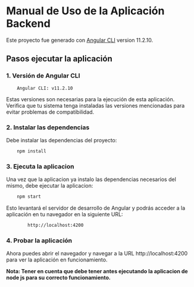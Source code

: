 # Manual de Uso de la Aplicación Backend
Este proyecto fue generado con [Angular CLI](https://github.com/angular/angular-cli) version 11.2.10.

## Pasos ejecutar la aplicación

### 1. Versión de Angular CLI
````
    Angular CLI: v11.2.10
````
Estas versiones son necesarias para la ejecución de esta aplicación. Verifica que tu sistema tenga instaladas las versiones mencionadas para evitar problemas de compatibilidad.

### 2. Instalar las dependencias
Debe instalar las dependencias del proyecto:
````bash
    npm install
````
### 3. Ejecuta la aplicacion
Una vez que la aplicacion ya instalo las dependencias necesarios del mismo, debe ejecutar la aplicacion:
````bash
    npm start
````
Esto levantará el servidor de desarrollo de Angular y podrás acceder a la aplicación en tu navegador en la siguiente URL:
````bash
        http://localhost:4200
````
### 4. Probar la aplicación
Ahora puedes abrir el navegador y navegar a la URL http://localhost:4200 para ver la aplicación en funcionamiento.

**Nota: Tener en cuenta que debe tener antes ejecutando la aplicacion de node js para su correcto funcionamiento.**